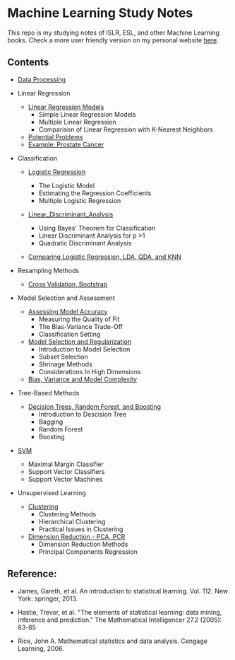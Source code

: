 # Machine Learning Study Notes
This repo is my studying notes of ISLR, ESL, and other Machine Learning books. Check a more user friendly version on my personal website [here](https://nancyyanyu.github.io/categories/Machine-Learning/).

## Contents

- [Data Processing](https://github.com/nancyyanyu/machine_learning_study_notes/blob/master/0.Data_Processing/Data_Processing.ipynb)

- Linear Regression
  - [Linear Regression Models](https://github.com/nancyyanyu/machine_learning_study_notes/blob/master/1.Linear%20Regression/ML-Linear_Regression_Models/ML-Linear_Regression_Models.md)
    - Simple Linear Regression Models
    - Multiple Linear Regression
    - Comparison of Linear Regression with K-Nearest Neighbors
  - [Potential Problems](https://github.com/nancyyanyu/machine_learning_study_notes/blob/master/1.Linear%20Regression/ML-Potential_Problems/ML-Potential_Problems.md)
  - [Example: Prostate Cancer](https://github.com/nancyyanyu/machine_learning_study_notes/blob/master/1.Linear%20Regression/ML-Example-Prostate%20Cancer/ML-Example-Prostate%20Cancer.md)

- Classification
  - [Logistic Regression](https://github.com/nancyyanyu/machine_learning_study_notes/blob/master/2.Classification/ML-Logistic_Regression/ML-Logistic_Regression.md)
    - The Logistic Model
    - Estimating the Regression Coefficients
    - Multiple Logistic Regression
  - [Linear_Discriminant_Analysis](https://github.com/nancyyanyu/machine_learning_study_notes/blob/master/2.Classification/ML-Linear_Discriminant_Analysis/ML-Linear_Discriminant_Analysis.md)
    - Using Bayes’ Theorem for Classification
    - Linear Discriminant Analysis for p >1
    - Quadratic Discriminant Analysis
    
  - [Comparing Logistic Regression, LDA, QDA, and KNN](https://github.com/nancyyanyu/machine_learning_study_notes/blob/master/2.Classification/ML-Comparing%20Logistic%20Regression%2C%20LDA%2C%20QDA%2C%20and%20KNN/ML-Comparing%20Logistic%20Regression%2C%20LDA%2C%20QDA%2C%20and%20KNN.md)
  
- Resampling Methods
  - [Cross Validation, Bootstrap](https://github.com/nancyyanyu/machine_learning_study_notes/blob/master/4.Resampling_Methods/ML-Resampling%20Methods%20-%20Cross%20Validation%2C%20Bootstrap/ML-Resampling%20Methods%20-%20Cross%20Validation%2C%20Bootstrap.md)
  
- Model Selection and Assessment
  - [Assessing Model Accuracy](https://github.com/nancyyanyu/machine_learning_study_notes/blob/master/3.Model_Assessment/ML-Assessing%20Model%20Accuracy/ML-Assessing%20Model%20Accuracy.md)
    - Measuring the Quality of Fit
    - The Bias-Variance Trade-Off
    - Classification Setting
  - [Model Selection and Regularization](https://github.com/nancyyanyu/machine_learning_study_notes/blob/master/3.Model_Assessment/ML-Model%20Selection/ML-Model%20Selection.md)
    - Introduction to Model Selection
    - Subset Selection
    - Shrinage Methods
    - Considerations In High Dimensions
  - [Bias, Variance and Model Complexity](https://github.com/nancyyanyu/machine_learning_study_notes/blob/master/3.Model_Assessment/ML-Bias%2C%20Variance/ML-Bias%2C%20Variance.md)
  
- Tree-Based Methods
  - [Decision Trees, Random Forest, and Boosting](https://github.com/nancyyanyu/machine_learning_study_notes/blob/master/6.Tree_Based_Models/ML-Decision%20Trees%2C%20Random%20Forest%2C%20and%20Boosting/ML-Decision%20Trees%2C%20Random%20Forest%2C%20and%20Boosting.md)
    - Introduction to Descision Tree
    - Bagging
    - Random Forest
    - Boosting
    
- [SVM](https://github.com/nancyyanyu/machine_learning_study_notes/blob/master/7.SVM/ML-SVM/ML-SVM.md)
    - Maximal Margin Classifier
    - Support Vector Classifiers
    - Support Vector Machines
    
- Unsupervised Learning
  - [Clustering](https://github.com/nancyyanyu/machine_learning_study_notes/blob/master/8.Unsupervised_Learning/ML-Clustering/ML-Clustering.md)
    - Clustering Methods
    - Hierarchical Clustering
    - Practical Issues in Clustering
  - [Dimension Reduction - PCA, PCR](https://github.com/nancyyanyu/machine_learning_study_notes/blob/master/8.Unsupervised_Learning/ML-Dimension_Reduction-PCA/ML-Dimension_Reduction-PCA.md)
    - Dimension Reduction Methods
    - Principal Components Regression
    
## Reference:
* James, Gareth, et al. An introduction to statistical learning. Vol. 112. New York: springer, 2013.

* Hastie, Trevor, et al. "The elements of statistical learning: data mining, inference and prediction." The Mathematical Intelligencer 27.2 (2005): 83-85

* Rice, John A. Mathematical statistics and data analysis. Cengage Learning, 2006.






